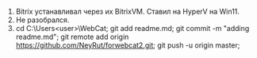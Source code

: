 1. Bitrix устанавливал через их BitrixVM. Ставил на HyperV на Win11.
2. Не разобрался.
3. 	cd C:\Users\<user>\WebCat;
	git add readme.md;
	git commit -m "adding readme.md";
	git remote add origin https://github.com/NeyRut/forwebcat2.git;
	git push -u origin master;